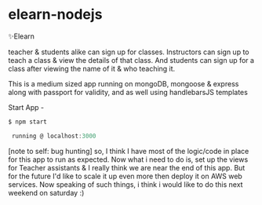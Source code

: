 # elearn-nodejs
:sparkles:Elearn  


teacher & students alike can sign up for classes. Instructors can sign up to teach a class & view the details of that class.
And students can sign up for a class after viewing the name of it & who teaching it.

This is a medium sized app running on mongoDB, mongoose & express along with passport for validity, and as well using handlebarsJS templates

Start App -
 ```bash
$ npm start
```
```js
 running @ localhost:3000
 ```

[note to self: bug hunting]
so, I think I have most of the logic/code in place for this app to run as expected. Now what i need to do is, set up the views for Teacher assistants & I really think we are near the end of this app. But for the future I'd like to scale it up even more then deploy it on AWS web services. Now speaking of such things, i think i would like to do this next weekend on saturday :)
